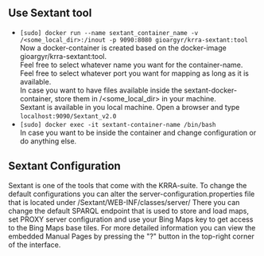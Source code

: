 ## Use Sextant tool
* `[sudo] docker run --name sextant_container_name -v /<some_local_dir>:/inout -p 9090:8080 gioargyr/krra-sextant:tool` <br />
Now a docker-container is created based on the docker-image gioargyr/krra-sextant:tool. <br />
Feel free to select whatever name you want for the container-name. <br />
Feel free to select whatever port you want for mapping as long as it is available. <br />
In case you want to have files available inside the sextant-docker-container, store them in /<some_local_dir> in your machine. <br />
Sextant is available in you local machine. Open a browser and type `localhost:9090/Sextant_v2.0`
* `[sudo] docker exec -it sextant-container-name /bin/bash` <br />
In case you want to be inside the container and change configuration or do anything else.

## Sextant Configuration
Sextant is one of the tools that come with the KRRA-suite. To change the default configurations you can alter the server-configuration.properties file
that is located under /Sextant/WEB-INF/classes/server/
There you can change the default SPARQL endpoint that is used to store and load maps, set PROXY server configuration
and use your Bing Maps key to get access to the Bing Maps base tiles.
For more detailed information you can view the embedded Manual Pages by pressing the "?" button in the top-right corner of the interface.
